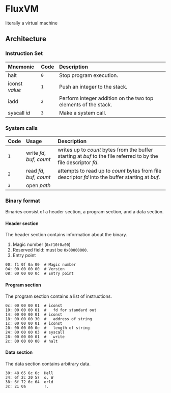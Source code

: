 # FluxVM
literally a virtual machine

## Architecture
### Instruction Set
Mnemonic | Code | Description
:------- | :--- | :----------
halt     | `0`  | Stop program execution.
iconst *value* | `1` | Push an integer to the stack.
iadd | `2` | Perform integer addition on the two top elements of the stack.
syscall *id* | `3` | Make a system call.

### System calls
Code | Usage | Description
:--- | :--- | :----------
`1` | write *fd*, *buf*, *count* | writes up to *count* bytes from the buffer starting at *buf* to the file referred to by the file descriptor *fd*.
`2` | read *fd*, *buf*, *count* | attempts to read up to *count* bytes from file descriptor *fd* into the buffer starting at *buf*.
`3` | open *path*

### Binary format
Binaries consist of a header section, a program section, and a data section.

#### Header section
The header section contains information about the binary.

1. Magic number (`0xf10f0a00`)
2. Reserved field: must be `0x00000000`.
3. Entry point

```
00: f1 0f 0a 00  # Magic number
04: 00 00 00 00  # Version
08: 00 00 00 0c  # Entry point
```

#### Program section
The program section contains a list of instructions.

```
0c: 00 00 00 01  # iconst
10: 00 00 00 01  #   fd for standard out
14: 00 00 00 01  # iconst
18: 00 00 00 30  #   address of string
1c: 00 00 00 01  # iconst
20: 00 00 00 0e  #   length of string
24: 00 00 00 03  # syscall
28: 00 00 00 01  #   write
2c: 00 00 00 00  # halt
```

#### Data section
The data section contains arbitrary data.

```
30: 48 65 6c 6c  Hell
34: 6f 2c 20 57  o, W
38: 6f 72 6c 64  orld
3c: 21 0a        !.
```
